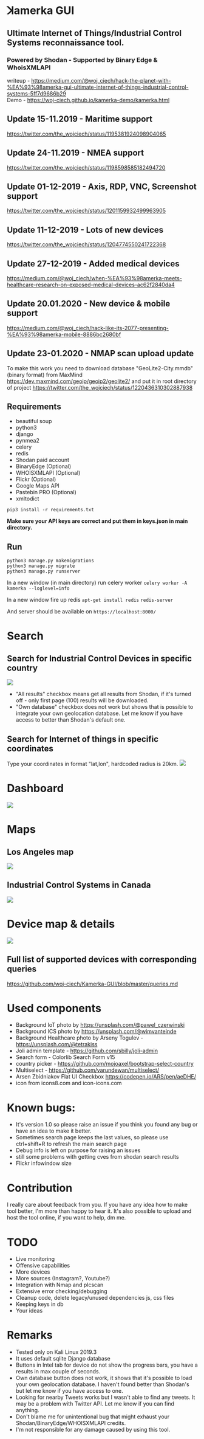 # ꓘamerka GUI

## Ultimate Internet of Things/Industrial Control Systems reconnaissance tool.

### Powered by Shodan - Supported by Binary Edge & WhoisXMLAPI

writeup - https://medium.com/@woj_ciech/hack-the-planet-with-%EA%93%98amerka-gui-ultimate-internet-of-things-industrial-control-systems-5ff7d9686b29   
Demo - https://woj-ciech.github.io/kamerka-demo/kamerka.html

## Update 15-11.2019 - Maritime support
https://twitter.com/the_wojciech/status/1195381924098904065

## Update 24-11.2019 - NMEA support
https://twitter.com/the_wojciech/status/1198598585182494720

## Update 01-12-2019 - Axis, RDP, VNC, Screenshot support
https://twitter.com/the_wojciech/status/1201159932499963905

## Update 11-12-2019 - Lots of new devices
https://twitter.com/the_wojciech/status/1204774550241722368

## Update 27-12-2019 - Added medical devices
https://medium.com/@woj_ciech/when-%EA%93%98amerka-meets-healthcare-research-on-exposed-medical-devices-ac62f2840da4

## Update 20.01.2020 - New device & mobile support
https://medium.com/@woj_ciech/hack-like-its-2077-presenting-%EA%93%98amerka-mobile-8886bc2680bf

## Update 23-01.2020 - NMAP scan upload update
To make this work you need to download database "GeoLite2-City.mmdb" (binary format) from MaxMind https://dev.maxmind.com/geoip/geoip2/geolite2/ and put it in root directory of project
https://twitter.com/the_wojciech/status/1220436310302887938

## Requirements
- beautiful soup
- python3
- django
- pynmea2
- celery
- redis
- Shodan paid account
- BinaryEdge (Optional)
- WHOISXMLAPI (Optional)
- Flickr (Optional)
- Google Maps API
- Pastebin PRO (Optional)
- xmltodict

```pip3 install -r requirements.txt```

**Make sure your API keys are correct and put them in keys.json in main directory.**

## Run
```
python3 manage.py makemigrations
python3 manage.py migrate
python3 manage.py runserver
```
In a new window (in main directory) run celery worker
```celery worker -A kamerka --loglevel=info```

In a new window fire up redis
```apt-get install redis```
```redis-server```

And server should be available on ```https://localhost:8000/```


# Search
## Search for Industrial Control Devices in specific country
 ![](https://i.imgur.com/8qx5X3l.jpg)

- "All results" checkbox means get all results from Shodan, if it's turned off - only first page (100) results will be downloaded.
- "Own database" checkbox does not work but shows that is possible to integrate your own geolocation database. Let me know if you have access to better than Shodan's default one.

## Search for Internet of things in specific coordinates
Type your coordinates in format "lat,lon", hardcoded radius is 20km.
  ![](https://i.imgur.com/dSo4Kg0.jpg)


# Dashboard
   ![](https://i.imgur.com/H0cQJVY.jpg)

# Maps
## Los Angeles map
 ![](https://i.imgur.com/Oq9ZTBn.jpg)

## Industrial Control Systems in Canada
![](https://i.imgur.com/Z8xfHkB.jpg)

# Device map & details
![](https://i.imgur.com/M7V4IAq.jpg)

## Full list of supported devices with corresponding queries
https://github.com/woj-ciech/Kamerka-GUI/blob/master/queries.md


# Used components
- Background IoT photo by https://unsplash.com/@pawel_czerwinski
- Background ICS photo by https://unsplash.com/@wimvanteinde
- Background Healthcare photo by Arseny Togulev - https://unsplash.com/@tetrakiss 
- Joli admin template - https://github.com/sbilly/joli-admin
- Search form - Colorlib Search Form v15
- country picker - https://github.com/mojoaxel/bootstrap-select-country
- Multiselect - https://github.com/varundewan/multiselect/
- Arsen Zbidniakov Flat UI Checkbox https://codepen.io/ARS/pen/aeDHE/
- icon from icons8.com and icon-icons.com

# Known bugs:
- It's version 1.0 so please raise an issue if you think you found any bug or have an idea to make it better.
- Sometimes search page keeps the last values, so please use ctrl+shift+R to refresh the main search page
- Debug info is left on purpose for raising an issues
- still some problems with getting cves from shodan search results
- Flickr infowindow size

# Contribution
I really care about feedback from you. If you have any idea how to make tool better, I'm more than happy to hear it.
It's also possible to upload and host the tool online, if you want to help, dm me.

# TODO
- Live monitoring
- Offensive capabilities
- More devices 
- More sources (Instagram?, Youtube?)
- Integration with Nmap and plcscan
- Extensive error checking/debugging
- Cleanup code, delete legacy/unused dependencies js, css files
- Keeping keys in db
- Your ideas

# Remarks
- Tested only on Kali Linux 2019.3
- It uses default sqlite Django database
- Buttons in Intel tab for device do not show the progress bars, you have a results in max couple of seconds.
- Own database button does not work, it shows that it's possible to load your own geolocation database. I haven't found better than Shodan's but let me know if you have access to one.
- Looking for nearby Tweets works but I wasn't able to find any tweets. It may be a problem with Twitter API. Let me know if you can find anything.
- Don't blame me for unintentional bug that might exhaust your Shodan/BinaryEdge/WHOISXMLAPI credits.
- I'm not responsible for any damage caused by using this tool.
